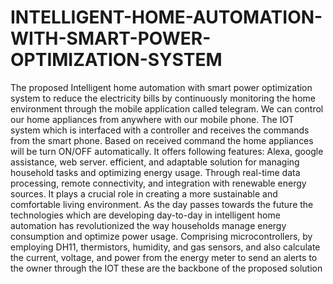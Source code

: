 # INTELLIGENT-HOME-AUTOMATION-WITH-SMART-POWER-OPTIMIZATION-SYSTEM
The proposed Intelligent home automation with smart power optimization system to reduce the electricity bills
by continuously monitoring the home environment through the mobile application called telegram. We can
control our home appliances from anywhere with our mobile phone. The IOT system which is interfaced with
a controller and receives the commands from the smart phone. Based on received command the home
appliances will be turn ON/OFF automatically. It offers following features: Alexa, google assistance, web
server. efficient, and adaptable solution for managing household tasks and optimizing energy usage. Through
real-time data processing, remote connectivity, and integration with renewable energy sources. It plays a
crucial role in creating a more sustainable and comfortable living environment. As the day passes towards the future the technologies which are developing 
day-to-day in intelligent home automation has revolutionized the way households 
manage energy consumption and optimize power usage. Comprising 
microcontrollers, by employing DH11, thermistors, humidity, and gas sensors, and 
also calculate the current, voltage, and power from the energy meter to send an alerts 
to the owner through the IOT these are the backbone of the proposed solution
